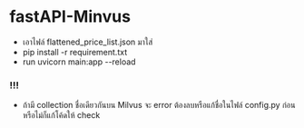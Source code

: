 # fastAPI-Minvus

- เอาไฟล์ flattened_price_list.json มาใส่
- pip install -r requirement.txt
- run uvicorn main:app --reload

### !!!
- ถ้ามี collection ชื่อเดียวกันบน Milvus จะ error ต้องลบหรือแก้ชื่อในไฟล์ config.py ก่อน หรือไม่ก็แก้โค้ดให้ check
